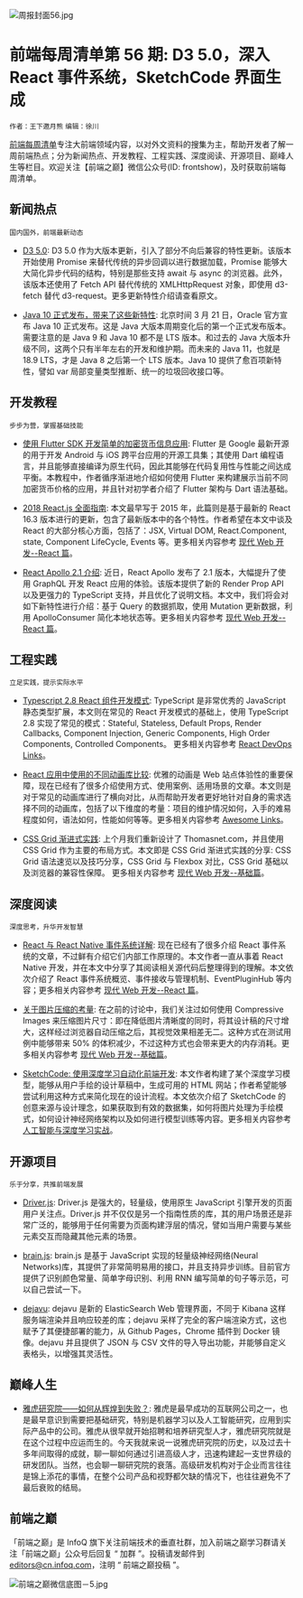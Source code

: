 ![周报封面56.jpg](http://upload-images.jianshu.io/upload_images/1647496-b6ba72596e038da7.jpg?imageMogr2/auto-orient/strip%7CimageView2/2/w/1240)

# 前端每周清单第 56 期: D3 5.0，深入 React 事件系统，SketchCode 界面生成

`作者：王下邀月熊` `编辑：徐川`

[前端每周清单](http://www.infoq.com/cn/FE-Weekly)专注大前端领域内容，以对外文资料的搜集为主，帮助开发者了解一周前端热点；分为新闻热点、开发教程、工程实践、深度阅读、开源项目、巅峰人生等栏目。欢迎关注【前端之巅】微信公众号(ID: frontshow)，及时获取前端每周清单。

## 新闻热点

`国内国外，前端最新动态`

* [D3 5.0](https://parg.co/U7f): D3 5.0 作为大版本更新，引入了部分不向后兼容的特性更新。该版本开始使用 Promise 来替代传统的异步回调以进行数据加载，Promise 能够大大简化异步代码的结构，特别是那些支持 await 与 async 的浏览器。此外，该版本还使用了 Fetch API 替代传统的 XMLHttpRequest 对象，即使用 d3-fetch 替代 d3-request。更多更新特性介绍请查看原文。

* [Java 10 正式发布，带来了这些新特性](http://www.infoq.com/cn/news/2018/03/Java-10-new-features): 北京时间 3 月 21 日，Oracle 官方宣布 Java 10 正式发布。这是 Java 大版本周期变化后的第一个正式发布版本。需要注意的是 Java 9 和 Java 10 都不是 LTS 版本。和过去的 Java 大版本升级不同，这两个只有半年左右的开发和维护期。而未来的 Java 11，也就是 18.9 LTS，才是 Java 8 之后第一个 LTS 版本。Java 10 提供了愈百项新特性，譬如 var 局部变量类型推断、统一的垃圾回收接口等。

## 开发教程

`步步为营，掌握基础技能`

* [使用 Flutter SDK 开发简单的加密货币信息应用](https://parg.co/U2K): Flutter 是 Google 最新开源的用于开发 Android 与 iOS 跨平台应用的开源工具集；其使用 Dart 编程语言，并且能够直接编译为原生代码，因此其能够在代码复用性与性能之间达成平衡。本教程中，作者循序渐进地介绍如何使用 Flutter 来构建展示当前不同加密货币价格的应用，并且针对初学者介绍了 Flutter 架构与 Dart 语法基础。

- [2018 React.js 全面指南](https://medium.freecodecamp.org/a-comprehensive-guide-to-react-js-in-2018-ba8bb6975597): 本文最早写于 2015 年，此篇则是基于最新的 React 16.3 版本进行的更新，包含了最新版本中的各个特性。作者希望在本文中谈及 React 的大部分核心方面，包括了：JSX, Virtual DOM, React.Component, state, Component LifeCycle, Events 等。更多相关内容参考 [现代 Web 开发--React 篇](https://github.com/wxyyxc1992/Web-Series)。

* [React Apollo 2.1 介绍](https://dev-blog.apollodata.com/introducing-react-apollo-2-1-c837cc23d926): 近日，React Apollo 发布了 2.1 版本，大幅提升了使用 GraphQL 开发 React 应用的体验。该版本提供了新的 Render Prop API 以及更强力的 TypeScript 支持，并且优化了说明文档。本文中，我们将会对如下新特性进行介绍：基于 Query 的数据抓取，使用 Mutation 更新数据，利用 ApolloConsumer 简化本地状态等。更多相关内容参考 [现代 Web 开发--React 篇](https://github.com/wxyyxc1992/Web-Series)。

## 工程实践

`立足实践，提示实际水平`

* [Typescript 2.8 React 组件开发模式](https://levelup.gitconnected.com/ultimate-react-component-patterns-with-typescript-2-8-82990c516935): TypeScript 是非常优秀的 JavaScript 静态类型扩展，本文则在常见的 React 开发模式的基础上，使用 TypeScript 2.8 实现了常见的模式：Stateful, Stateless, Default Props, Render Callbacks, Component Injection, Generic Components, High Order Components, Controlled Components。 更多相关内容参考 [React DevOps Links](https://github.com/wxyyxc1992/Awesome-Lists/blob/master/Web/Framework/React/React-DevOps-List.md)。

* [React 应用中使用的不同动画库比较](https://parg.co/Ux9): 优雅的动画是 Web 站点体验性的重要保障，现在已经有了很多介绍使用方式、使用案例、适用场景的文章。本文则是对于常见的动画库进行了横向对比，从而帮助开发者更好地针对自身的需求选择不同的动画库，包括了以下维度的考量：项目的维护情况如何，入手的难易程度如何，语法如何，性能如何等等。更多相关内容参考 [Awesome Links](https://github.com/wxyyxc1992/Awesome-Lists)。

* [CSS Grid 渐进式实践](https://julian.is/article/css-grid-at-scale/): 上个月我们重新设计了 Thomasnet.com，并且使用 CSS Grid 作为主要的布局方式。本文即是 CSS Grid 渐进式实践的分享: CSS Grid 语法速览以及技巧分享，CSS Grid 与 Flexbox 对比，CSS Grid 基础以及浏览器的兼容性保障。 更多相关内容参考 [现代 Web 开发--基础篇](https://github.com/wxyyxc1992/Web-Series)。

## 深度阅读

`深度思考，升华开发智慧`

* [React 与 React Native 事件系统详解](https://levelup.gitconnected.com/how-exactly-does-react-handles-events-71e8b5e359f2): 现在已经有了很多介绍 React 事件系统的文章，不过鲜有介绍它们内部工作原理的。本文作者一直从事着 React Native 开发，并在本文中分享了其阅读相关源代码后整理得到的理解。本文依次介绍了 React 事件系统概览、事件接收与管理机制、EventPluginHub 等内容；更多相关内容参考 [现代 Web 开发--React 篇](https://github.com/wxyyxc1992/Web-Series)。

* [关于图片压缩的考量](https://timkadlec.com/remembers/2018-03-22-compressive-images-revisited/): 在之前的讨论中，我们关注过如何使用 Compressive Images 来压缩图片尺寸：即在降低图片清晰度的同时，将其设计稿的尺寸增大，这样经过浏览器自动压缩之后，其视觉效果相差无二。这种方式在测试用例中能够带来 50% 的体积减少，不过这种方式也会带来更大的内存消耗。更多相关内容参考 [现代 Web 开发--基础篇](https://github.com/wxyyxc1992/Web-Series)。

* [SketchCode: 使用深度学习自动化前端开发](https://parg.co/UDc): 本文作者构建了某个深度学习模型，能够从用户手绘的设计草稿中，生成可用的 HTML 网站；作者希望能够尝试利用这种方式来简化现在的设计流程。本文依次介绍了 SketchCode 的创意来源与设计理念，如果获取到有效的数据集，如何将图片处理为手绘模式，如何设计神经网络架构以及如何进行模型训练等内容。更多相关内容参考 [人工智能与深度学习实战](https://github.com/wxyyxc1992/AIDL-Series)。

## 开源项目

`乐于分享，共推前端发展`

* [Driver.js](https://github.com/kamranahmedse/driver.js): Driver.js 是强大的，轻量级，使用原生 JavaScript 引擎开发的页面用户关注点。Driver.js 并不仅仅是另一个指南性质的库，其的用户场景还是非常广泛的，能够用于任何需要为页面构建浮层的情况，譬如当用户需要与某些元素交互而隐藏其他元素的场景。

* [brain.js](https://github.com/BrainJS/brain.js): brain.js 是基于 JavaScript 实现的轻量级神经网络(Neural Networks)库，其提供了非常简明易用的接口，并且支持异步训练。目前官方提供了识别颜色常量、简单字母识别、利用 RNN 编写简单的句子等示范，可以自己尝试一下。

* [dejavu](https://github.com/appbaseio/dejavu): dejavu 是新的 ElasticSearch Web 管理界面，不同于 Kibana 这样服务端渲染并且响应较差的库；dejavu 采样了完全的客户端渲染方式，这也赋予了其便捷部署的能力，从 Github Pages，Chrome 插件到 Docker 镜像。dejavu 并且提供了 JSON 与 CSV 文件的导入导出功能，并能够自定义表格头，以增强其灵活性。

## 巅峰人生

* [雅虎研究院——如何从辉煌到失败？](https://parg.co/UDb): 雅虎是最早成功的互联网公司之一，也是最早意识到需要把基础研究，特别是机器学习以及人工智能研究，应用到实际产品中的公司。雅虎从很早就开始招聘和培养研究型人才，雅虎研究院就是在这个过程中应运而生的。今天我就来说一说雅虎研究院的历史，以及过去十多年间取得的成就，聊一聊如何通过引进高级人才，迅速构建起一支世界级的研发团队。当然，也会聊一聊研究院的衰落。高级研发机构对于企业而言往往是锦上添花的事情，在整个公司产品和视野都欠缺的情况下，也往往避免不了最后衰败的结局。

## 前端之巅

「前端之巅」是 InfoQ 旗下关注前端技术的垂直社群，加入前端之巅学习群请关注「前端之巅」公众号后回复 “ 加群 ”。投稿请发邮件到 editors@cn.infoq.com，注明 “ 前端之巅投稿 ”。

![前端之巅微信底图－5.jpg](http://upload-images.jianshu.io/upload_images/1647496-01712a993d2b23de.jpg?imageMogr2/auto-orient/strip%7CimageView2/2/w/1240)
